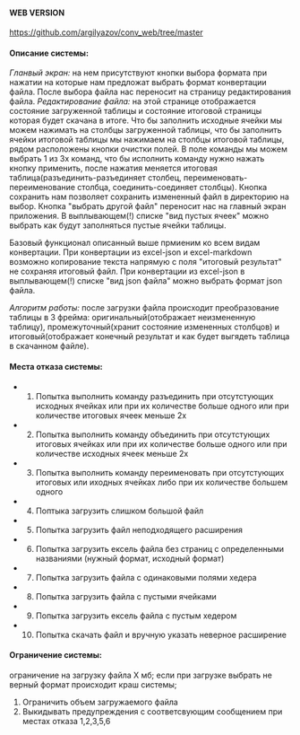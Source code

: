 #### WEB VERSION ####
https://github.com/argilyazov/conv_web/tree/master


#### Описание системы: ####
_Гланвый экран:_ на нем присутствуют кнопки выбора формата при нажатии на которые нам предложат выбрать формат конвертации файла. 
После выбора файла нас переносит на страницу редактирования файла.
_Редактирование файла:_ на этой странице отображается состояние загруженной таблицы и состояние итоговой страницы которая будет скачана в итоге.
Что бы заполнить исходные ячейки мы можем нажимать на столбцы загруженной таблицы, 
что бы заполнить ячейки итоговой таблицы мы нажимаем на столбцы итоговой таблицы, рядом расположены кнопки очистки полей. В поле команды мы можем выбрать 1 из 3х команд, что бы исполнить команду
нужно нажать кнопку применить, после нажатия меняется итоговая таблица(разъединить-разъединяет столбец, переименовать-переименование столбца, соединить-соединяет столбцы).
Кнопка сохранить нам позволяет сохранить измененный файл в директорию на выбор. Кнопка "выбрать другой файл" переносит нас на главный экран приложения.
В выплывающем(!) списке "вид пустых ячеек" можно выбрать как будут заполняться пустые ячейки таблицы.

Базовый функционал описанный выше прмиеним ко всем видам конвертации.
При конвертации из excel-json и excel-markdown возможно копирование текста напрямую с поля "итоговый результат" не сохраняя итоговый файл.
При конвертации из excel-json в выплывающем(!) списке "вид json файла" можно выбрать формат json файла.

_Алгоритм работы:_ после загрузки файла происходит преобразование таблицы в 3 фрейма: оригинальный(отображает неизмененную таблицу),
промежуточный(хранит состояние измененных столбцов) и итоговый(отображает конечный результат и как будет выгядеть таблица в скачанном файле).


#### Места отказа системы: ####
+ 1. Попытка выполнить команду разъединить  при отсутстующих исходных ячейках или при их количестве больше одного или при количестве итоговых ячеек меньше 2х
+ 2. Попытка выполнить команду объединить при отсутстующих итоговых ячейках или при их количестве больше одного или при количестве исходных ячеек меньше 2х
+ 3. Попытка выполнить команду переименовать при отсутстующих итоговых или иходных ячейках либо при их количестве большем одного
+ 4. Поптыка загрузить слишком большой файл
+ 5. Попытка загрузить файл неподходящего расширения
+ 6. Попытка загрузить ексель файла без страниц с определенными названиями (нужный формат, исходный формат)
+ 7. Попытка загрузить файла с одинаковыми полями хедера
+ 8. Попытка загрузить файла с пустыми ячейками
+ 9. Попытка загрузить ексель файла с пустым хедером
+ 10. Попытка скачать файл и вручную указать неверное расширение

#### Ограничение системы: #### 
ограничение на загрузку файла X мб; если при загрузке выбрать не верный формат происходит краш системы;

1. Ограничить объем загружаемого файла
2. Выкидывать предупреждения с соответсвующим сообщением при местах отказа 1,2,3,5,6
